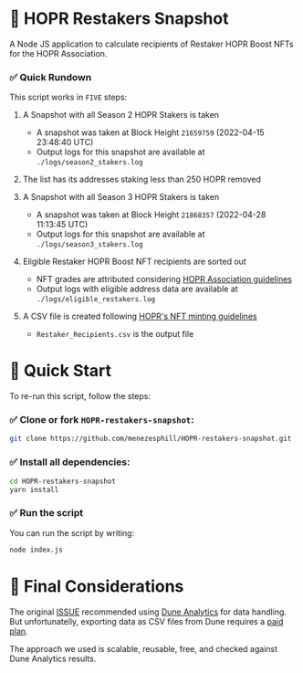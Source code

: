 # 🐰 HOPR Restakers Snapshot

A Node JS application to calculate recipients of Restaker HOPR Boost NFTs for the HOPR Association.

### ✅ Quick Rundown

This script works in `FIVE` steps:

1. A Snapshot with all Season 2 HOPR Stakers is taken
     * A snapshot was taken at Block Height `21659759` (2022-04-15 23:48:40 UTC)
     * Output logs for this snapshot are available at `./logs/season2_stakers.log`
     
2. The list has its addresses staking less than 250 HOPR removed

3. A Snapshot with all Season 3 HOPR Stakers is taken
     * A snapshot was taken at Block Height `21868357` (2022-04-28 11:13:45 UTC)
     * Output logs for this snapshot are available at `./logs/season3_stakers.log`

4. Eligible Restaker HOPR Boost NFT recipients are sorted out
    * NFT grades are attributed considering [HOPR Association guidelines](https://github.com/hoprnet/hoprnet/issues/3771)
    * Output logs with eligible address data are available at `./logs/eligible_restakers.log`

5. A CSV file is created following [HOPR's NFT minting guidelines](https://github.com/hoprnet/hopr-stake#batch-mint-nfts)
    * `Restaker_Recipients.csv` is the output file


# 🚀 Quick Start

To re-run this script, follow the steps:

### ✅ Clone or fork `HOPR-restakers-snapshot`:

```sh
git clone https://github.com/menezesphill/HOPR-restakers-snapshot.git
```

### ✅ Install all dependencies:

```sh
cd HOPR-restakers-snapshot
yarn install
```

### ✅ Run the script

You can run the script by writing:

```sh
node index.js
```

# 📢 Final Considerations

The original [ISSUE](https://github.com/hoprnet/hoprnet/issues/3771) recommended using [Dune Analytics](https://dune.com/browse/dashboards) for data handling. But unfortunatelly, exporting data as CSV files from Dune requires a [paid plan](https://dune.com/pricing). 

The approach we used is scalable, reusable, free, and checked against Dune Analytics results.
